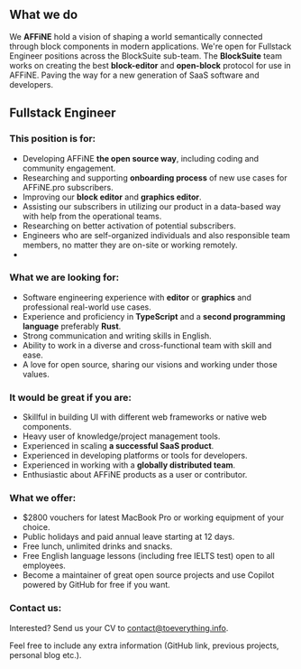 ## What we do

We **AFFiNE** hold a vision of shaping a world semantically connected through block components in modern applications.
We're open for Fullstack Engineer positions across the BlockSuite sub-team. The **BlockSuite** team works on creating the best **block-editor** and **open-block** protocol for use in AFFiNE. Paving the way for a new generation of SaaS software and developers.

## Fullstack Engineer

### This position is for:

-   Developing AFFiNE **the open source way**, including coding and community engagement.
-   Researching and supporting **onboarding process** of new use cases for AFFiNE.pro subscribers.
-   Improving our **block editor** and **graphics editor**.
-   Assisting our subscribers in utilizing our product in a data-based way with help from the operational teams.
-   Researching on better activation of potential subscribers.
-   Engineers who are self-organized individuals and also responsible team members, no matter they are on-site or working remotely.
-

### What we are looking for:

-   Software engineering experience with **editor** or **graphics** and professional real-world use cases.
-   Experience and proficiency in **TypeScript** and a **second programming language** preferably **Rust**.
-   Strong communication and writing skills in English.
-   Ability to work in a diverse and cross-functional team with skill and ease.
-   A love for open source, sharing our visions and working under those values.

### It would be great if you are:

-   Skillful in building UI with different web frameworks or native web components.
-   Heavy user of knowledge/project management tools.
-   Experienced in scaling **a successful SaaS product**.
-   Experienced in developing platforms or tools for developers.
-   Experienced in working with a **globally distributed team**.
-   Enthusiastic about AFFiNE products as a user or contributor.

### What we offer:

-   $2800 vouchers for latest MacBook Pro or working equipment of your choice.
-   Public holidays and paid annual leave starting at 12 days.
-   Free lunch, unlimited drinks and snacks.
-   Free English language lessons (including free IELTS test) open to all employees.
-   Become a maintainer of great open source projects and use Copilot powered by GitHub for free if you want.

### Contact us:

Interested? Send us your CV to [contact@toeverything.info](mailto:contact@toeverything.info).

Feel free to include any extra information (GitHub link, previous projects, personal blog etc.).
